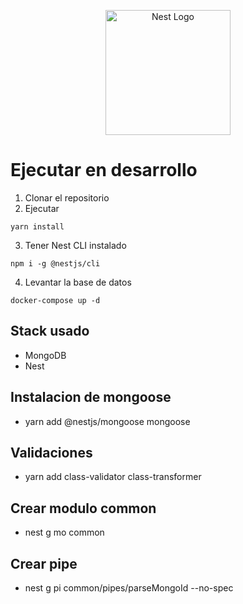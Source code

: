 <p align="center">
  <a href="http://nestjs.com/" target="blank"><img src="https://nestjs.com/img/logo-small.svg" width="200" alt="Nest Logo" /></a>
</p>

# Ejecutar en desarrollo

1. Clonar el repositorio
2. Ejecutar
````
yarn install
````
3. Tener Nest CLI instalado
````
npm i -g @nestjs/cli
````
4. Levantar la base de datos
````
docker-compose up -d
`````

## Stack usado
* MongoDB
* Nest

## Instalacion de mongoose
* yarn add @nestjs/mongoose mongoose

## Validaciones
* yarn add class-validator class-transformer

## Crear modulo common
* nest g mo common

## Crear pipe
* nest g pi common/pipes/parseMongoId --no-spec